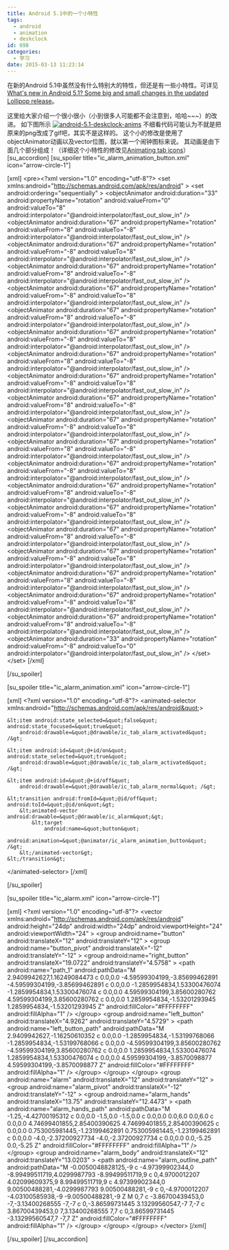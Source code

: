 ```yaml
---
title: Android 5.1中的一个小特性
tags:
  - android
  - animation
  - deskclock
id: 698
categories:
  - 学习
date: 2015-03-13 11:23:14
---
```


在新的Android 5.1中虽然没有什么特别大的特性，但还是有一些小特性。可详见[What's new in Android 5.1? Some big and small changes in the updated Lollipop release](http://www.androidcentral.com/whats-new-android-51-some-big-and-small-changes-updated-lollipop-release)。

这里给大家介绍一个很小很小（小到很多人可能都不会注意到，哈哈~~~）的改进。
如下图所示
[![android-5.1-deskclock-anims](http://202.203.209.55:8080/wp-content/uploads/2015/03/android-5.1-deskclock-anims.gif)](http://202.203.209.55:8080/wp-content/uploads/2015/03/android-5.1-deskclock-anims.gif)
不细看代码可能认为不就是把原来的png改成了gif吧，其实不是这样的。
这个小的修改是使用了objectAnimator动画以及vector位图，就以第一个闹钟图标来说。
其动画是由下面几个部分组成！（详细这个小特性的修改见[Animating tab icons](https://android.googlesource.com/platform/packages/apps/DeskClock/+/3f49d162e72b227fb6fe142a06ba0deacca79200%5E1..3f49d162e72b227fb6fe142a06ba0deacca79200/)）
[su_accordion]
[su_spoiler title="ic_alarm_animation_button.xml" icon="arrow-circle-1"]

[xml]
&lt;pre&gt;&lt;?xml version=&quot;1.0&quot; encoding=&quot;utf-8&quot;?&gt;
&lt;set xmlns:android=&quot;http://schemas.android.com/apk/res/android&quot; &gt;
    &lt;set
        android:ordering=&quot;sequentially&quot; &gt;
        &lt;objectAnimator
            android:duration=&quot;33&quot;
            android:propertyName=&quot;rotation&quot;
            android:valueFrom=&quot;0&quot;
            android:valueTo=&quot;8&quot;
            android:interpolator=&quot;@android:interpolator/fast_out_slow_in&quot; /&gt;
        &lt;objectAnimator
            android:duration=&quot;67&quot;
            android:propertyName=&quot;rotation&quot;
            android:valueFrom=&quot;8&quot;
            android:valueTo=&quot;-8&quot;
            android:interpolator=&quot;@android:interpolator/fast_out_slow_in&quot; /&gt;
        &lt;objectAnimator
            android:duration=&quot;67&quot;
            android:propertyName=&quot;rotation&quot;
            android:valueFrom=&quot;-8&quot;
            android:valueTo=&quot;8&quot;
            android:interpolator=&quot;@android:interpolator/fast_out_slow_in&quot; /&gt;
        &lt;objectAnimator
            android:duration=&quot;67&quot;
            android:propertyName=&quot;rotation&quot;
            android:valueFrom=&quot;8&quot;
            android:valueTo=&quot;-8&quot;
            android:interpolator=&quot;@android:interpolator/fast_out_slow_in&quot; /&gt;
        &lt;objectAnimator
            android:duration=&quot;67&quot;
            android:propertyName=&quot;rotation&quot;
            android:valueFrom=&quot;-8&quot;
            android:valueTo=&quot;8&quot;
            android:interpolator=&quot;@android:interpolator/fast_out_slow_in&quot; /&gt;
        &lt;objectAnimator
            android:duration=&quot;67&quot;
            android:propertyName=&quot;rotation&quot;
            android:valueFrom=&quot;8&quot;
            android:valueTo=&quot;-8&quot;
            android:interpolator=&quot;@android:interpolator/fast_out_slow_in&quot; /&gt;
        &lt;objectAnimator
            android:duration=&quot;67&quot;
            android:propertyName=&quot;rotation&quot;
            android:valueFrom=&quot;-8&quot;
            android:valueTo=&quot;8&quot;
            android:interpolator=&quot;@android:interpolator/fast_out_slow_in&quot; /&gt;
        &lt;objectAnimator
            android:duration=&quot;67&quot;
            android:propertyName=&quot;rotation&quot;
            android:valueFrom=&quot;8&quot;
            android:valueTo=&quot;-8&quot;
            android:interpolator=&quot;@android:interpolator/fast_out_slow_in&quot; /&gt;
        &lt;objectAnimator
            android:duration=&quot;67&quot;
            android:propertyName=&quot;rotation&quot;
            android:valueFrom=&quot;-8&quot;
            android:valueTo=&quot;8&quot;
            android:interpolator=&quot;@android:interpolator/fast_out_slow_in&quot; /&gt;
        &lt;objectAnimator
            android:duration=&quot;67&quot;
            android:propertyName=&quot;rotation&quot;
            android:valueFrom=&quot;8&quot;
            android:valueTo=&quot;-8&quot;
            android:interpolator=&quot;@android:interpolator/fast_out_slow_in&quot; /&gt;
        &lt;objectAnimator
            android:duration=&quot;67&quot;
            android:propertyName=&quot;rotation&quot;
            android:valueFrom=&quot;-8&quot;
            android:valueTo=&quot;8&quot;
            android:interpolator=&quot;@android:interpolator/fast_out_slow_in&quot; /&gt;
        &lt;objectAnimator
            android:duration=&quot;67&quot;
            android:propertyName=&quot;rotation&quot;
            android:valueFrom=&quot;8&quot;
            android:valueTo=&quot;-8&quot;
            android:interpolator=&quot;@android:interpolator/fast_out_slow_in&quot; /&gt;
        &lt;objectAnimator
            android:duration=&quot;67&quot;
            android:propertyName=&quot;rotation&quot;
            android:valueFrom=&quot;-8&quot;
            android:valueTo=&quot;8&quot;
            android:interpolator=&quot;@android:interpolator/fast_out_slow_in&quot; /&gt;
        &lt;objectAnimator
            android:duration=&quot;67&quot;
            android:propertyName=&quot;rotation&quot;
            android:valueFrom=&quot;8&quot;
            android:valueTo=&quot;-8&quot;
            android:interpolator=&quot;@android:interpolator/fast_out_slow_in&quot; /&gt;
        &lt;objectAnimator
            android:duration=&quot;67&quot;
            android:propertyName=&quot;rotation&quot;
            android:valueFrom=&quot;-8&quot;
            android:valueTo=&quot;8&quot;
            android:interpolator=&quot;@android:interpolator/fast_out_slow_in&quot; /&gt;
        &lt;objectAnimator
            android:duration=&quot;67&quot;
            android:propertyName=&quot;rotation&quot;
            android:valueFrom=&quot;8&quot;
            android:valueTo=&quot;-8&quot;
            android:interpolator=&quot;@android:interpolator/fast_out_slow_in&quot; /&gt;
        &lt;objectAnimator
            android:duration=&quot;67&quot;
            android:propertyName=&quot;rotation&quot;
            android:valueFrom=&quot;-8&quot;
            android:valueTo=&quot;8&quot;
            android:interpolator=&quot;@android:interpolator/fast_out_slow_in&quot; /&gt;
        &lt;objectAnimator
            android:duration=&quot;67&quot;
            android:propertyName=&quot;rotation&quot;
            android:valueFrom=&quot;8&quot;
            android:valueTo=&quot;-8&quot;
            android:interpolator=&quot;@android:interpolator/fast_out_slow_in&quot; /&gt;
        &lt;objectAnimator
            android:duration=&quot;67&quot;
            android:propertyName=&quot;rotation&quot;
            android:valueFrom=&quot;-8&quot;
            android:valueTo=&quot;8&quot;
            android:interpolator=&quot;@android:interpolator/fast_out_slow_in&quot; /&gt;
        &lt;objectAnimator
            android:duration=&quot;67&quot;
            android:propertyName=&quot;rotation&quot;
            android:valueFrom=&quot;8&quot;
            android:valueTo=&quot;-8&quot;
            android:interpolator=&quot;@android:interpolator/fast_out_slow_in&quot; /&gt;
        &lt;objectAnimator
            android:duration=&quot;33&quot;
            android:propertyName=&quot;rotation&quot;
            android:valueFrom=&quot;-8&quot;
            android:valueTo=&quot;0&quot;
            android:interpolator=&quot;@android:interpolator/fast_out_slow_in&quot; /&gt;
    &lt;/set&gt;
&lt;/set&gt;
[/xml]

[/su_spoiler]

[su_spoiler title="ic_alarm_animation.xml" icon="arrow-circle-1"]

[xml]
&lt;?xml version=&quot;1.0&quot; encoding=&quot;utf-8&quot;?&gt;
&lt;animated-selector xmlns:android=&quot;http://schemas.android.com/apk/res/android&quot;&gt;

    &lt;item android:state_selected=&quot;false&quot; android:state_focused=&quot;true&quot;
        android:drawable=&quot;@drawable/ic_tab_alarm_activated&quot; /&gt;

    &lt;item android:id=&quot;@+id/on&quot; android:state_selected=&quot;true&quot;
        android:drawable=&quot;@drawable/ic_tab_alarm_activated&quot; /&gt;

    &lt;item android:id=&quot;@+id/off&quot;
        android:drawable=&quot;@drawable/ic_tab_alarm_normal&quot; /&gt;

    &lt;transition android:fromId=&quot;@id/off&quot; android:toId=&quot;@id/on&quot;&gt;
        &lt;animated-vector android:drawable=&quot;@drawable/ic_alarm&quot;&gt;
            &lt;target
                android:name=&quot;button&quot;
                android:animation=&quot;@animator/ic_alarm_animation_button&quot; /&gt;
        &lt;/animated-vector&gt;
    &lt;/transition&gt;

&lt;/animated-selector&gt;
[/xml]

[/su_spoiler]

[su_spoiler title="ic_alarm.xml" icon="arrow-circle-1"]

[xml]
&lt;?xml version=&quot;1.0&quot; encoding=&quot;utf-8&quot;?&gt;
&lt;vector xmlns:android=&quot;http://schemas.android.com/apk/res/android&quot;
    android:height=&quot;24dp&quot;
    android:width=&quot;24dp&quot;
    android:viewportHeight=&quot;24&quot;
    android:viewportWidth=&quot;24&quot; &gt;
    &lt;group
        android:name=&quot;button&quot;
        android:translateX=&quot;12&quot;
        android:translateY=&quot;12&quot; &gt;
        &lt;group
            android:name=&quot;button_pivot&quot;
            android:translateX=&quot;-12&quot;
            android:translateY=&quot;-12&quot; &gt;
            &lt;group
                android:name=&quot;right_button&quot;
                android:translateX=&quot;19.0722&quot;
                android:translateY=&quot;4.5758&quot; &gt;
                &lt;path
                    android:name=&quot;path_1&quot;
                    android:pathData=&quot;M 2.9409942627,1.16249084473 c 0.0,0.0 -4.59599304199,-3.85699462891 -4.59599304199,-3.85699462891 c 0.0,0.0 -1.2859954834,1.53300476074 -1.2859954834,1.53300476074 c 0.0,0.0 4.59599304199,3.85600280762 4.59599304199,3.85600280762 c 0.0,0.0 1.2859954834,-1.53201293945 1.2859954834,-1.53201293945 Z&quot;
                    android:fillColor=&quot;#FFFFFFFF&quot;
                    android:fillAlpha=&quot;1&quot; /&gt;
            &lt;/group&gt;
            &lt;group
                android:name=&quot;left_button&quot;
                android:translateX=&quot;4.9262&quot;
                android:translateY=&quot;4.5729&quot; &gt;
                &lt;path
                    android:name=&quot;left_button_path&quot;
                    android:pathData=&quot;M 2.9409942627,-1.16250610352 c 0.0,0.0 -1.2859954834,-1.53199768066 -1.2859954834,-1.53199768066 c 0.0,0.0 -4.59599304199,3.85600280762 -4.59599304199,3.85600280762 c 0.0,0.0 1.2859954834,1.53300476074 1.2859954834,1.53300476074 c 0.0,0.0 4.59599304199,-3.8570098877 4.59599304199,-3.8570098877 Z&quot;
                    android:fillColor=&quot;#FFFFFFFF&quot;
                    android:fillAlpha=&quot;1&quot; /&gt;
            &lt;/group&gt;
        &lt;/group&gt;
    &lt;/group&gt;
    &lt;group
        android:name=&quot;alarm&quot;
        android:translateX=&quot;12&quot;
        android:translateY=&quot;12&quot; &gt;
        &lt;group
            android:name=&quot;alarm_pivot&quot;
            android:translateX=&quot;-12&quot;
            android:translateY=&quot;-12&quot; &gt;
            &lt;group
                android:name=&quot;alarm_hands&quot;
                android:translateX=&quot;13.75&quot;
                android:translateY=&quot;12.4473&quot; &gt;
                &lt;path
                    android:name=&quot;alarm_hands_path&quot;
                    android:pathData=&quot;M -1.25,-4.42700195312 c 0.0,0.0 -1.5,0.0 -1.5,0.0 c 0.0,0.0 0.0,6.0 0.0,6.0 c 0.0,0.0 4.74699401855,2.85400390625 4.74699401855,2.85400390625 c 0.0,0.0 0.753005981445,-1.23199462891 0.753005981445,-1.23199462891 c 0.0,0.0 -4.0,-2.37200927734 -4.0,-2.37200927734 c 0.0,0.0 0.0,-5.25 0.0,-5.25 Z&quot;
                    android:fillColor=&quot;#FFFFFFFF&quot;
                    android:fillAlpha=&quot;1&quot; /&gt;
            &lt;/group&gt;
            &lt;group
                android:name=&quot;alarm_body&quot;
                android:translateX=&quot;12&quot;
                android:translateY=&quot;13.0203&quot; &gt;
                &lt;path
                    android:name=&quot;alarm_outline_path&quot;
                    android:pathData=&quot;M -0.0050048828125,-9 c -4.97399902344,0 -8.99499511719,4.0299987793 -8.99499511719,9 c 0,4.9700012207 4.02099609375,9 8.99499511719,9 c 4.97399902344,0 9.00500488281,-4.0299987793 9.00500488281,-9 c 0,-4.9700012207 -4.03100585938,-9 -9.00500488281,-9 Z M 0,7 c -3.86700439453,0 -7,-3.13400268555 -7,-7 c 0,-3.86599731445 3.13299560547,-7 7,-7 c 3.86700439453,0 7,3.13400268555 7,7 c 0,3.86599731445 -3.13299560547,7 -7,7 Z&quot;
                    android:fillColor=&quot;#FFFFFFFF&quot;
                    android:fillAlpha=&quot;1&quot; /&gt;
            &lt;/group&gt;
        &lt;/group&gt;
    &lt;/group&gt;
&lt;/vector&gt;
[/xml]

[/su_spoiler]
[/su_accordion]